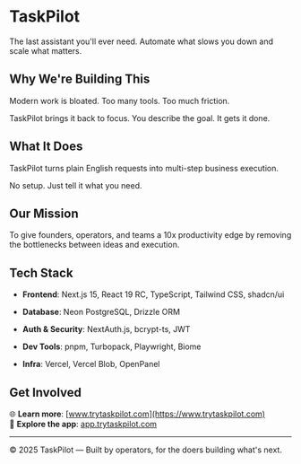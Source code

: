 # TaskPilot

The last assistant you'll ever need. Automate what slows you down and scale what matters.

## Why We're Building This

Modern work is bloated.
Too many tools. Too much friction.

TaskPilot brings it back to focus. You describe the goal. It gets it done.

## What It Does

TaskPilot turns plain English requests into multi-step business execution.

No setup. Just tell it what you need.

## Our Mission

To give founders, operators, and teams a 10x productivity edge by removing the bottlenecks between ideas and execution.

## Tech Stack

- **Frontend**: Next.js 15, React 19 RC, TypeScript, Tailwind CSS, shadcn/ui

- **Database**: Neon PostgreSQL, Drizzle ORM
- **Auth & Security**: NextAuth.js, bcrypt-ts, JWT
- **Dev Tools**: pnpm, Turbopack, Playwright, Biome
- **Infra**: Vercel, Vercel Blob, OpenPanel

## Get Involved

🌐 **Learn more**: [www.trytaskpilot.com](https://www.trytaskpilot.com)  
🔧 **Explore the app**: [app.trytaskpilot.com](https://app.trytaskpilot.com)  

---

© 2025 TaskPilot — Built by operators, for the doers building what's next.
